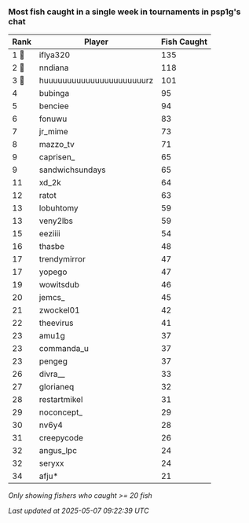 ### Most fish caught in a single week in tournaments in psp1g's chat
| Rank | Player | Fish Caught |
|------|--------|-----------|
| 1 🥇  | iflya320  | 135 |
| 2 🥈  | nndiana  | 118 |
| 3 🥉  | huuuuuuuuuuuuuuuuuuuuuurz  | 101 |
| 4  | bubinga  | 95 |
| 5  | benciee  | 94 |
| 6  | fonuwu  | 83 |
| 7  | jr_mime  | 73 |
| 8  | mazzo_tv  | 71 |
| 9  | caprisen_  | 65 |
| 9  | sandwichsundays  | 65 |
| 11  | xd_2k  | 64 |
| 12  | ratot  | 63 |
| 13  | lobuhtomy  | 59 |
| 13  | veny2lbs  | 59 |
| 15  | eeziiii  | 54 |
| 16  | thasbe  | 48 |
| 17  | trendymirror  | 47 |
| 17  | yopego  | 47 |
| 19  | wowitsdub  | 46 |
| 20  | jemcs_  | 45 |
| 21  | zwockel01  | 42 |
| 22  | theevirus  | 41 |
| 23  | amu1g  | 37 |
| 23  | commanda_u  | 37 |
| 23  | pengeg  | 37 |
| 26  | divra__  | 33 |
| 27  | glorianeq  | 32 |
| 28  | restartmikel  | 31 |
| 29  | noconcept_  | 29 |
| 30  | nv6y4  | 28 |
| 31  | creepycode  | 26 |
| 32  | angus_lpc  | 24 |
| 32  | seryxx  | 24 |
| 34  | afju*  | 21 |

_Only showing fishers who caught >= 20 fish_

_Last updated at 2025-05-07 09:22:39 UTC_